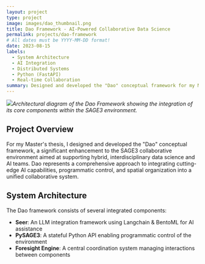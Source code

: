 ```yaml
---
layout: project
type: project
image: images/dao_thumbnail.png
title: Dao Framework - AI-Powered Collaborative Data Science
permalink: projects/dao-framework
# All dates must be YYYY-MM-DD format!
date: 2023-08-15
labels:
  - System Architecture
  - AI Integration
  - Distributed Systems
  - Python (FastAPI)
  - Real-time Collaboration
summary: Designed and developed the "Dao" conceptual framework for my Master's thesis—an enhancement to the SAGE3 collaborative environment that integrates LLM capabilities, a stateful Python API, asynchronous task processing, and novel layout algorithms to support interdisciplinary data science teams.
---
```


<img class="ui rounded image" src="../images/dao_architecture.png">*Architectural diagram of the Dao Framework showing the integration of its core components within the SAGE3 environment.*

## Project Overview

For my Master's thesis, I designed and developed the "Dao" conceptual framework, a significant enhancement to the SAGE3 collaborative environment aimed at supporting hybrid, interdisciplinary data science and AI teams. Dao represents a comprehensive approach to integrating cutting-edge AI capabilities, programmatic control, and spatial organization into a unified collaborative system.

## System Architecture

The Dao framework consists of several integrated components:
- **Seer**: An LLM integration framework using Langchain & BentoML for AI assistance
- **PySAGE3**: A stateful Python API enabling programmatic control of the environment
- **Foresight Engine**: A central coordination system managing interactions between components
<!-- - ** -->